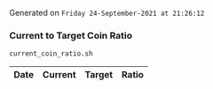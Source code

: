 Generated on `Friday 24-September-2021 at 21:26:12`

### Current to Target Coin Ratio
`current_coin_ratio.sh`

Date|Current|Target|Ratio
---|---|---|---
